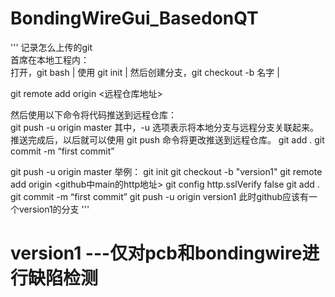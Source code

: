 # BondingWireGui_BasedonQT
'''
记录怎么上传的git  
首席在本地工程内：  
打开，git bash  |    使用 git init    |   然后创建分支，git checkout -b 名字  |  

git remote add origin <远程仓库地址>  

然后使用以下命令将代码推送到远程仓库：  
git push -u origin master
其中，-u 选项表示将本地分支与远程分支关联起来。推送完成后，以后就可以使用 git push 命令将更改推送到远程仓库。
git add .
git commit -m “first commit”

git push -u origin master
举例：
git init 
git checkout -b "version1"
git remote add origin <github中main的http地址>
git config http.sslVerify false
git add . 
git commit -m “first commit”
git push -u origin version1
此时github应该有一个version1的分支
'''
# version1 ---仅对pcb和bondingwire进行缺陷检测
